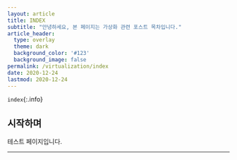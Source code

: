 ```yaml
---
layout: article
title: INDEX
subtitle: "안녕하세요, 본 페이지는 가상화 관련 포스트 목차입니다."
article_header:
  type: overlay
  theme: dark
  background_color: '#123'
  background_image: false
permalink: /virtualization/index
date: 2020-12-24
lastmod: 2020-12-24
---
```


`index`{:.info}

## 시작하며

테스트 페이지입니다.

---

